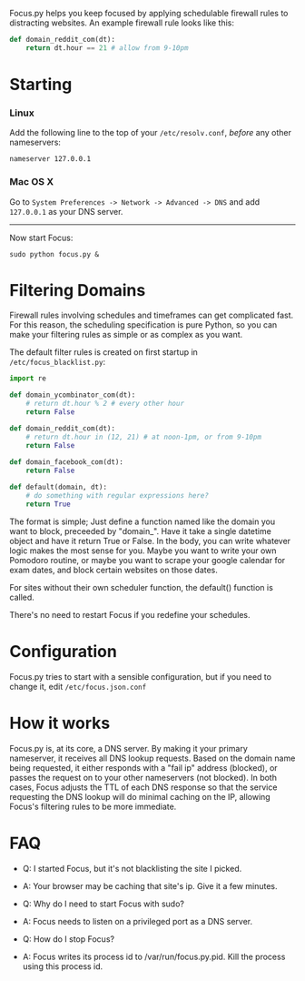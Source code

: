 Focus.py helps you keep focused by applying schedulable firewall rules
to distracting websites.  An example firewall rule looks like this:

``` python
def domain_reddit_com(dt):
    return dt.hour == 21 # allow from 9-10pm
```

Starting
========

### Linux

Add the following line to the top of your `/etc/resolv.conf`, *before* any
other nameservers:

    nameserver 127.0.0.1

### Mac OS X

Go to `System Preferences -> Network -> Advanced -> DNS` and add `127.0.0.1`
as your DNS server.

-----

Now start Focus:

    sudo python focus.py &
    
    
Filtering Domains
=================

Firewall rules involving schedules and timeframes can get complicated fast.
For this reason, the scheduling specification is pure Python, so you can make
your filtering rules as simple or as complex as you want.

The default filter rules is created on first startup in `/etc/focus_blacklist.py`:

```python
import re

def domain_ycombinator_com(dt):
    # return dt.hour % 2 # every other hour
    return False

def domain_reddit_com(dt):
    # return dt.hour in (12, 21) # at noon-1pm, or from 9-10pm
    return False
    
def domain_facebook_com(dt):
    return False

def default(domain, dt):
    # do something with regular expressions here?
    return True
```

The format is simple; Just define a function named like the domain you
want to block, preceeded by "domain_".  Have it take a single datetime object
and have it return True or False.  In the body, you can write whatever logic
makes the most sense for
you.  Maybe you want to write your own Pomodoro routine, or maybe you want to
scrape your google calendar for exam dates, and block certain websites on those dates.

For sites without their own scheduler function, the default() function is called.

There's no need to restart Focus if you redefine your schedules.


Configuration
=============

Focus.py tries to start with a sensible configuration, but if you need to change
it, edit `/etc/focus.json.conf`


How it works
============

Focus.py is, at its core, a DNS server.  By making it your primary nameserver,
it receives all DNS lookup requests.  Based on the domain name being requested,
it either responds with a "fail ip" address (blocked), or passes the request
on to your other nameservers (not blocked).  In both cases, Focus adjusts the TTL of each
DNS response so that the service requesting the DNS lookup will do minimal
caching on the IP, allowing Focus's filtering rules to be more immediate.


FAQ
===

- Q: I started Focus, but it's not blacklisting the site I picked.
- A: Your browser may be caching that site's ip.  Give it a few minutes.

- Q: Why do I need to start Focus with sudo?
- A: Focus needs to listen on a privileged port as a DNS server.

- Q: How do I stop Focus?
- A: Focus writes its process id to /var/run/focus.py.pid.  Kill the process using this process id.
